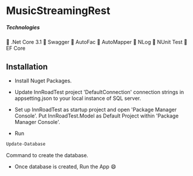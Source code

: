 

# MusicStreamingRest


##### Technologies
 :radio_button: .Net Core 3.1
 :radio_button: Swagger
 :radio_button: AutoFac
 :radio_button: AutoMapper
 :radio_button: NLog
 :radio_button: NUnit Test
 :radio_button: EF Core


## Installation

* Install Nuget Packages.
* Update InnRoadTest  project 'DefaultConnection'  connection strings in appsetting.json to your local instance of SQL server.

* Set up InnRoadTest as startup project and open 'Package Manager Console'. Put InnRoadTest.Model as Default Project within 'Package Manager Console'. 
* Run 
``` bash
Update-Database 
``` 
Command to create the database.

* Once database is created,  Run the App :smile:



